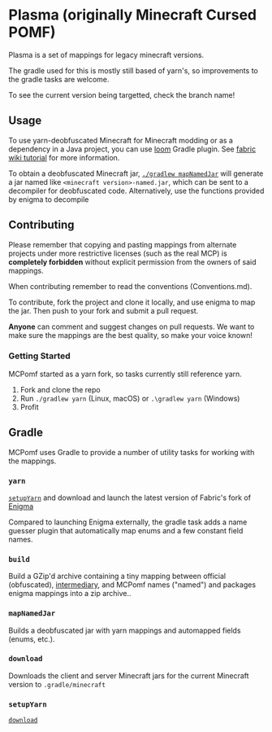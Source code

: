 # Plasma (originally Minecraft Cursed POMF)

Plasma is a set of mappings for legacy minecraft versions.

The gradle used for this is mostly still based of yarn's, so improvements to the gradle tasks are welcome.

To see the current version being targetted, check the branch name!

## Usage
To use yarn-deobfuscated Minecraft for Minecraft modding or as a dependency in a Java project, you can use [loom](https://github.com/fabricmc/fabric-loom) Gradle plugin. See [fabric wiki tutorial](https://fabricmc.net/wiki/tutorial:setup) for more information.

To obtain a deobfuscated Minecraft jar, [`./gradlew mapNamedJar`](#mapNamedJar) will generate a jar named like `<minecraft version>-named.jar`, which can be sent to a decompiler for deobfuscated code.
Alternatively, use the functions provided by enigma to decompile

## Contributing

Please remember that copying and pasting mappings from alternate projects under more restrictive licenses (such as the real MCP) is **completely forbidden** without explicit permission from the 
owners of said mappings.

When contributing remember to read the conventions (Conventions.md).

To contribute, fork the project and clone it locally, and use enigma to map the jar. Then push to your fork and submit a pull request.

**Anyone** can comment and suggest changes on pull requests. We want to make sure the mappings are the best quality, so make your voice known!
### Getting Started

MCPomf started as a yarn fork, so tasks currently still reference yarn.

1. Fork and clone the repo
2. Run `./gradlew yarn` (Linux, macOS) or `.\gradlew yarn` (Windows)
3. Profit

## Gradle
MCPomf uses Gradle to provide a number of utility tasks for working with the mappings.

### `yarn`
[`setupYarn`](#setupYarn) and download and launch the latest version of Fabric's fork of [Enigma](https://github.com/FabricMC/Enigma)

Compared to launching Enigma externally, the gradle task adds a name guesser plugin that automatically map enums and a few constant field names.

### `build`
Build a GZip'd archive containing a tiny mapping between official (obfuscated), [intermediary](https://github.com/FabricMC/intermediary), and MCPomf names ("named") and packages enigma mappings into a zip archive..

### `mapNamedJar`
Builds a deobfuscated jar with yarn mappings and automapped fields (enums, etc.).

### `download`
Downloads the client and server Minecraft jars for the current Minecraft version to `.gradle/minecraft`

### `setupYarn`
[`download`](#download)
